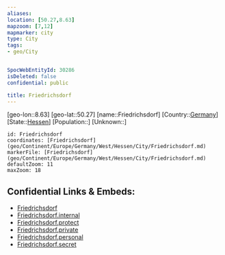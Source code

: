```yaml
---
aliases: 
location: [50.27,8.63]
mapzoom: [7,12] 
mapmarker: city 
type: City
tags:
- geo/City


SpocWebEntityId: 30286
isDeleted: false
confidential: public

title: Friedrichsdorf
---
```

[geo-lon::8.63]
[geo-lat::50.27]
[name::Friedrichsdorf]
[Country::[Germany](geo/Continent/Europe/Germany.md)]
[State::[Hessen](geo/Continent/Europe/Germany/West/Hessen.md)]
[Population::]
[Unknown::]


```leaflet
id: Friedrichsdorf
coordinates: [Friedrichsdorf](geo/Continent/Europe/Germany/West/Hessen/City/Friedrichsdorf.md)
markerFile: [Friedrichsdorf](geo/Continent/Europe/Germany/West/Hessen/City/Friedrichsdorf.md)
defaultZoom: 11 
maxZoom: 18
```


## Confidential Links & Embeds: 
- [Friedrichsdorf](../../../../../../../../_public/geo/Continent/Europe/Germany/West/Hessen/City/Friedrichsdorf.md) 
- [Friedrichsdorf.internal](../../../../../../../../_internal/geo/Continent/Europe/Germany/West/Hessen/City/Friedrichsdorf.internal.md) 
- [Friedrichsdorf.protect](../../../../../../../../_protect/geo/Continent/Europe/Germany/West/Hessen/City/Friedrichsdorf.protect.md) 
- [Friedrichsdorf.private](../../../../../../../../_private/geo/Continent/Europe/Germany/West/Hessen/City/Friedrichsdorf.private.md) 
- [Friedrichsdorf.personal](../../../../../../../../_personal/geo/Continent/Europe/Germany/West/Hessen/City/Friedrichsdorf.personal.md) 
- [Friedrichsdorf.secret](../../../../../../../../_secret/geo/Continent/Europe/Germany/West/Hessen/City/Friedrichsdorf.secret.md) 
